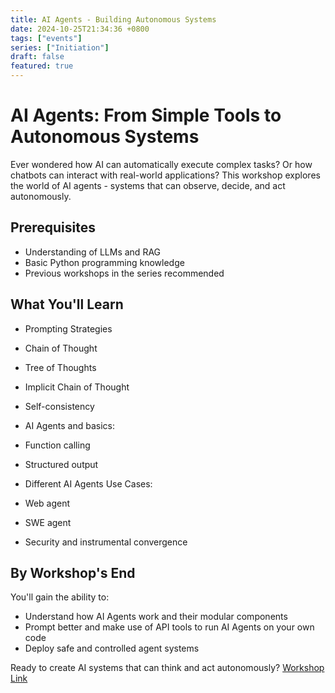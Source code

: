 ```yaml
---
title: AI Agents - Building Autonomous Systems
date: 2024-10-25T21:34:36 +0800
tags: ["events"]
series: ["Initiation"]
draft: false
featured: true
---
```

# AI Agents: From Simple Tools to Autonomous Systems

Ever wondered how AI can automatically execute complex tasks? Or how chatbots can interact with real-world applications? This workshop explores the world of AI agents - systems that can observe, decide, and act autonomously.

## Prerequisites

* Understanding of LLMs and RAG
* Basic Python programming knowledge
* Previous workshops in the series recommended

## What You'll Learn

* Prompting Strategies

* Chain of Thought
* Tree of Thoughts
* Implicit Chain of Thought
* Self-consistency

* AI Agents and basics:

* Function calling
* Structured output

* Different AI Agents Use Cases:

* Web agent
* SWE agent
* Security and instrumental convergence

## By Workshop's End

You'll gain the ability to:

* Understand how AI Agents work and their modular components
* Prompt better and make use of API tools to run AI Agents on your own code
* Deploy safe and controlled agent systems

Ready to create AI systems that can think and act autonomously? [Workshop Link](https://docs.google.com/presentation/d/1AHKFjvSxJlbnCQRpOphf8xjRT-_RWGhIzs9oN3u_I0k/edit#slide=id.g30d7e218bfd_0_203)
